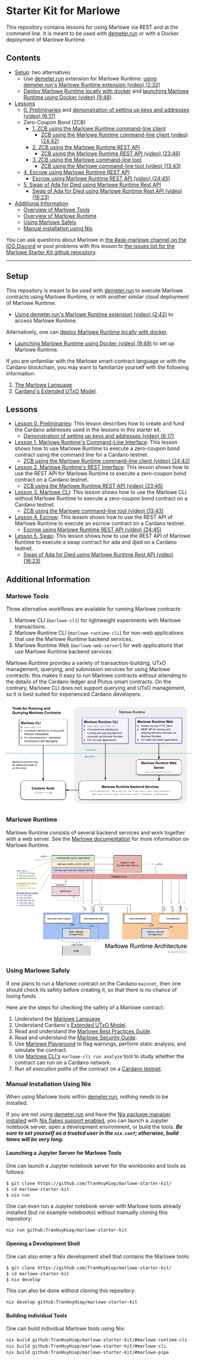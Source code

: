 # Starter Kit for Marlowe

This repository contains lessons for using Marlowe via REST and at the command line. It is meant to be used with [demeter.run](https://demeter.run) or with a Docker deployment of Marlowe Runtime. 

## Contents

- [Setup](#setup): two alternatives 
  - Use [demeter.run](https://demeter.run/) extension for Marlowe Runtime: [using demeter.run's Marlowe Runtime extension (video) (2:32)](https://youtu.be/XnZ8gCjpl1E)
  - [Deploy Marlowe Runtime locally with docker](docker.md) and [launching Marlowe Runtime using Docker (video) (9:48)](https://youtu.be/45F5ld8NNHM).
- [Lessons](#lessons)
  - [0. Preliminaries](00-preliminaries.md) and [demonstration of setting up keys and addresses (video) (6:17)](https://youtu.be/hGBmj9ZrYHs)
  - Zero-Coupon Bond (ZCB)
    - [1. ZCB using the Marlowe Runtime command-line client](01-runtime-cli.ipynb)
      - [ZCB using the Marlowe Runtime command-line client (video) (24:42)](https://youtu.be/pjDtuD5rimI)
    - [2. ZCB using the Marlowe Runtime REST API](02-runtime-rest.ipynb)
      - [ZCB using the Marlowe Runtime REST API (video) (23:46)](https://youtu.be/wgJVdkM2pBY)
    - [3. ZCB using the Marlowe command-line tool](03-marlowe-cli.ipynb)
      - [ZCB using the Marlowe command-line tool (video) (13:43)](https://youtu.be/ELc72BKf7ec)
  - [4. Escrow using Marlowe Runtime REST API](04-escrow-rest.ipynb)
    - [Escrow using Marlowe Runtime REST API (video) (24:45)](https://youtu.be/E8m-PKbS9TI)
  - [5. Swap of Ada for Djed using Marlowe Runtime Rest API](05-swap-rest.ipynb)
    - [Swap of Ada for Djed using Marlowe Runtime Rest API (video) (16:23)](https://youtu.be/sSrVCRNoytU)
- [Additional Information](#additional-information)
  - [Overview of Marlowe Tools](#marlowe-tools)
  - [Overview of Marlowe Runtime](#marlowe-runtime)
  - [Using Marlowe Safely](#using-marlowe-safely)
  - [Manual installation using Nix](#manual-installation-using-nix)

You can ask questions about Marlowe in [the #ask-marlowe channel on the IOG Discord](https://discord.com/channels/826816523368005654/936295815926927390) or post problems with this lesson to [the issues list for the Marlowe Starter Kit github repository](https://github.com/input-output-hk/marlowe-starter-kit/issues).

---

## Setup

This repository is meant to be used with [demeter.run](https://demeter.run) to execute Marlowe contracts using Marlowe Runtime, or with another similar cloud deployment of Marlowe Runtime.

- [Using demeter.run's Marlowe Runtime extension (video) (2:42)](https://youtu.be/QeBGv2mvGnA) to access Marlowe Runtime.

Alternatively, one can [deploy Marlowe Runtime locally with docker](docker.md).

- [Launching Marlowe Runtime using Docker (video) (9:48)](https://youtu.be/45F5ld8NNHM) to set up Marlowe Runtime.

If you are unfamiliar with the Marlowe smart-contract language or with the Cardano blockchain, you may want to familiarize yourself with the following information:

1. [The Marlowe Language](https://marlowe-finance.io/)
2. [Cardano's Extended UTxO Model](https://docs.cardano.org/learn/eutxo-explainer).

## Lessons

- [Lesson 0. Preliminaries](00-preliminaries.md): This lesson describes how to create and fund the Cardano addresses used in the lessons in this starter kit.
  - [Demonstration of setting up keys and addresses (video) (6:17)](https://youtu.be/hGBmj9ZrYHs)
- [Lesson 1. Marlowe Runtime's Command-Line Interface](01-runtime-cli.ipynb): This lesson shows how to use Marlowe Runtime to execute a zero-coupon bond contract using the command line for a Cardano testnet.
  - [ZCB using the Marlowe Runtime command-line client (video) (24:42)](https://youtu.be/pjDtuD5rimI)
- [Lesson 2. Marlowe Runtime's REST Interface](02-runtime-rest.ipynb): This lesson shows how to use the REST API for Marlowe Runtime to execute a zero-coupon bond contract on a Cardano testnet.
  - [ZCB using the Marlowe Runtime REST API (video) (23:46)](https://youtu.be/wgJVdkM2pBY)
- [Lesson 3. Marlowe CLI](03-marlowe-cli.ipynb): This lesson shows how to use the Marlowe CLI without Marlowe Runtime to execute a zero-coupon bond contract on a Cardano testnet.
  - [ZCB using the Marlowe command-line tool (video) (13:43)](https://youtu.be/ELc72BKf7ec)
- [Lesson 4. Escrow](04-escrow-rest.ipynb): This lesson shows how to use the REST API of Marlowe Runtime to execute an escrow contract on a Cardano testnet.
  - [Escrow using Marlowe Runtime REST API (video) (24:45)](https://youtu.be/E8m-PKbS9TI)
- [Lesson 5. Swap](05-swap-rest.ipynb): This lesson shows how to use the REST API of Marlowe Runtime to execute a swap contract for ada and djed on a Cardano testnet.
  - [Swap of Ada for Djed using Marlowe Runtime Rest API (video) (16:23)](https://youtu.be/sSrVCRNoytU)

## Additional Information

### Marlowe Tools

Three alternative workflows are available for running Marlowe contracts:

1. Marlowe CLI (`marlowe-cli`) for lightweight experiments with Marlowe transactions.
2. Marlowe Runtime CLI (`marlowe-runtime-cli`) for non-web applications that use the Marlowe Runtime backend services.
3. Marlowe Runtime Web (`marlowe-web-server`) for web applications that use Marlowe Runtime backend services.

Marlowe Runtime provides a variety of transaction-building, UTxO management, querying, and submission services for using Marlowe contracts: this makes it easy to run Marlowe contracts without attending to the details of the Cardano ledger and Plutus smart contracts. On the contrary, Marlowe CLI does not support querying and UTxO management, so it is best suited for experienced Cardano developers.

![Tools for Running and Querying Marlowe Contracts](images/marlowe-tools.png)

### Marlowe Runtime

Marlowe Runtime consists of several backend services and work together with a web server. See the [Marlowe documentation](https://github.com/input-output-hk/marlowe-doc/blob/main/README.md) for more information on Marlowe Runtime.

![The architecture of Marlowe Runtime](images/runtime-architecture.png)

### Using Marlowe Safely

If one plans to run a Marlowe contract on the Cardano `mainnet`, then one should check its safety before creating it, so that there is no chance of losing funds.

Here are the steps for checking the safety of a Marlowe contract:

1. Understand the [Marlowe Language](https://marlowe-finance.io/).
2. Understand Cardano\'s [Extended UTxO Model](https://docs.cardano.org/learn/eutxo-explainer).
3. Read and understand the [Marlowe Best Practices Guide](https://github.com/input-output-hk/marlowe-cardano/blob/main/marlowe/best-practices.md).
4. Read and understand the [Marlowe Security Guide](https://github.com/input-output-hk/marlowe-cardano/blob/main/marlowe/security.md).
5. Use [Marlowe Playground](https://play.marlowe-finance.io/) to flag warnings, perform static analysis, and simulate the contract.
6. Use [Marlowe CLI\'s](https://github.com/input-output-hk/marlowe-cardano/blob/main/marlowe-cli/ReadMe.md) `marlowe-cli run analyze` tool to study whether the contract can run on a Cardano network.
7. Run *all execution paths* of the contract on a [Cardano testnet](https://docs.cardano.org/cardano-testnet/overview).

### Manual Installation Using Nix

When using Marlowe tools within [demeter.run](http://demeter.run/), nothing needs to be installed.

If you are not using [demeter.run](http://demeter.run/) and have the [Nix package manager installed](https://nix.dev/tutorials/install-nix) with [Nix flakes support enabled](https://nixos.wiki/wiki/Flakes#Enable_flakes), you can launch a Jupyter notebook server, open a development environment, or build the tools. ***Be sure to set yourself as a trusted user in the `nix.conf`; otherwise, build times will be very long.***

#### Launching a Jupyter Server for Marlowe Tools

One can launch a Jupyter notebook server for the workbooks and tools as follows:

```console
$ git clone https://github.com/TranHuyHiep/marlowe-starter-kit/
$ cd marlowe-starter-kit
$ nix run
```

One can even run a Jupyter notebook server with Marlowe tools already installed (but no example notebooks) without manually cloning this repository:

```bash
nix run github:TranHuyHiep/marlowe-starter-kit
```

#### Opening a Development Shell

One can also enter a Nix development shell that contains the Marlowe tools:

```console
$ git clone https://github.com/TranHuyHiep/marlowe-starter-kit/
$ cd marlowe-starter-kit
$ nix develop
```

This can also be done without cloning this repository:

```bash
nix develop github:TranHuyHiep/marlowe-starter-kit
```

#### Building individual Tools

One can build individual Marlowe tools using Nix:

```bash
nix build github:TranHuyHiep/marlowe-starter-kit/#marlowe-runtime-cli -o build/marlowe-runtime-cli
nix build github:TranHuyHiep/marlowe-starter-kit/#marlowe-cli         -o build/marlowe-cli
nix build github:TranHuyHiep/marlowe-starter-kit/#marlowe-pipe        -o build/marlowe-pipe
```
